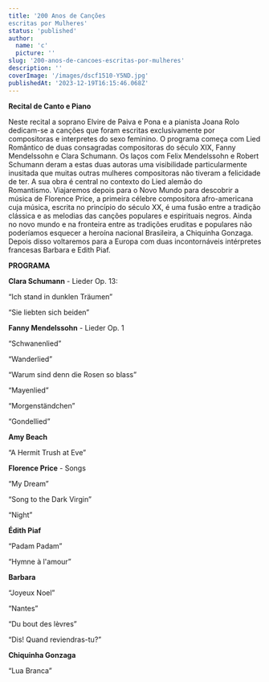 ```yaml
---
title: '200 Anos de Canções
escritas por Mulheres'
status: 'published'
author:
  name: 'c'
  picture: ''
slug: '200-anos-de-cancoes-escritas-por-mulheres'
description: ''
coverImage: '/images/dscf1510-Y5ND.jpg'
publishedAt: '2023-12-19T16:15:46.068Z'
---
```


**Recital de Canto e Piano**

Neste recital a soprano Elvire de Paiva e Pona e a pianista Joana Rolo dedicam-se a canções que foram escritas exclusivamente por compositoras e interpretes do sexo feminino. O programa começa com Lied Romântico de duas consagradas compositoras do século XIX, Fanny Mendelssohn e Clara Schumann. Os laços com Felix Mendelssohn e Robert Schumann deram a estas duas autoras uma visibilidade particularmente inusitada que muitas outras mulheres compositoras não tiveram a felicidade de ter. A sua obra é central no contexto do Lied alemão do Romantismo. Viajaremos depois para o Novo Mundo para descobrir a música de Florence Price, a primeira célebre compositora afro-americana cuja música, escrita no princípio do século XX, é uma fusão entre a tradição clássica e as melodias das canções populares e espirituais negros. Ainda no novo mundo e na fronteira entre as tradições eruditas e populares não poderíamos esquecer a heroína nacional Brasileira, a Chiquinha Gonzaga. Depois disso voltaremos para a Europa com duas incontornáveis intérpretes francesas Barbara e Edith Piaf.

 

**PROGRAMA**

 

**Clara Schumann** - Lieder Op. 13: 

“Ich stand in dunklen Träumen” 

“Sie liebten sich beiden”

 

**Fanny Mendelssohn** - Lieder Op. 1 

“Schwanenlied” 

“Wanderlied” 

“Warum sind denn die Rosen so blass” 

“Mayenlied” 

“Morgenständchen”

“Gondellied”

 

**Amy Beach** 

“A Hermit Trush at Eve”

 

**Florence Price** - Songs 

“My Dream” 

“Song to the Dark Virgin” 

“Night”

 

**Édith Piaf** 

“Padam Padam” 

“Hymne à l'amour”

 

**Barbara** 

“Joyeux Noel” 

“Nantes” 

“Du bout des lèvres” 

“Dis! Quand reviendras-tu?”

 

**Chiquinha Gonzaga** 

“Lua Branca”

 